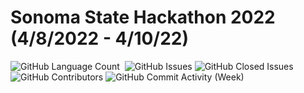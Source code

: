 # Sonoma State Hackathon 2022 (4/8/2022 - 4/10/22)

<div>
<img alt="GitHub Language Count" src="https://img.shields.io/github/languages/count/andykr1k/SonomaHack2022?style=for-the-badge"/>
<img alt="" src="https://img.shields.io/github/repo-size/andykr1k/SonomaHack2022?style=for-the-badge"/>
<img alt="GitHub Issues" src="https://img.shields.io/github/issues/andykr1k/SonomaHack2022?style=for-the-badge"/>
<img alt="GitHub Closed Issues" src="https://img.shields.io/github/issues-closed/andykr1k/SonomaHack2022?style=for-the-badge"/>
<img alt="GitHub Contributors" src="https://img.shields.io/github/contributors/andykr1k/SonomaHack2022?style=for-the-badge"/>
<img alt="GitHub Commit Activity (Week)" src="https://img.shields.io/github/commit-activity/w/andykr1k/SonomaHack2022?style=for-the-badge"/>
</div>
